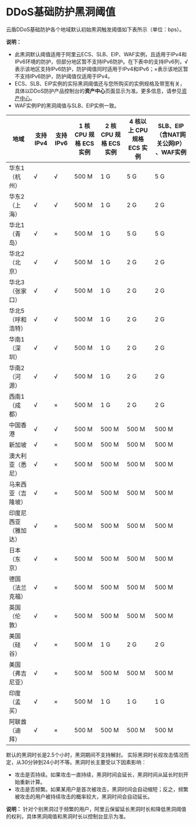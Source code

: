 # DDoS基础防护黑洞阈值

云盾DDoS基础防护各个地域默认初始黑洞触发阈值如下表所示（单位：bps）。

**说明：**

-   此黑洞默认阈值适用于阿里云ECS、SLB、EIP、WAF实例，且适用于IPv4和IPv6环境的防护，但部分地区暂不支持IPv6防护。在下表中的支持IPv6列，√表示该地区支持IPv6防护，防护阈值同时适用于IPv4和IPv6；×表示该地区暂不支持IPv6防护，防护阈值仅适用于IPv4。
-   ECS、SLB、EIP实例的实际黑洞阈值还与您所购买的实例规格及带宽有关，具体以DDoS防护产品控制台的**资产中心**页面显示为准。更多信息，请参见[资产中心](/intl.zh-CN/DDoS原生防护用户指南/资产中心.md)。
-   WAF实例IP的黑洞阈值与SLB、EIP实例一致。

|地域|支持IPv4|支持IPv6|1 核 CPU 规格 ECS 实例|2 核 CPU 规格 ECS 实例|4 核以上 CPU 规格 ECS 实例|SLB、EIP（含NAT网关公网IP） 、WAF实例|
|--|------|------|-----------------|-----------------|-------------------|--------------------------|
|华东1（杭州）|√|√|500 M|1 G|5 G|5 G|
|华东2（上海）|√|√|500 M|1 G|2 G|2 G|
|华北1（青岛）|√|×|500 M|1 G|5 G|5 G|
|华北2（北京）|√|√|500 M|1 G|2 G|2 G|
|华北3（张家口）|√|√|500 M|1 G|2 G|2 G|
|华北5（呼和浩特）|√|√|500 M|1 G|2 G|2 G|
|华南1（深圳）|√|√|500 M|1 G|2 G|2 G|
|华南2（河源）|√|√|500 M|1 G|2 G|2 G|
|西南1（成都）|√|×|500 M|1 G|2 G|2 G|
|中国香港|√|√|500 M|500 M|500 M|500 M|
|新加坡|√|×|500 M|500 M|500 M|500 M|
|澳大利亚（悉尼）|√|×|500 M|500 M|500 M|500 M|
|马来西亚（吉隆坡）|√|×|500 M|500 M|500 M|500 M|
|印度尼西亚（雅加达）|√|×|500 M|500 M|500 M|500 M|
|日本（东京）|√|×|500 M|500 M|500 M|500 M|
|德国（法兰克福）|√|×|500 M|500 M|500 M|500 M|
|英国（伦敦）|√|×|500 M|500 M|500 M|500 M|
|美国（硅谷）|√|×|500 M|1 G|2 G|2 G|
|美国（弗吉尼亚）|√|×|500 M|500 M|500 M|500 M|
|印度（孟买）|√|×|500 M|1 G|1 G|1 G|
|阿联酋（迪拜）|√|×|500 M|500 M|500 M|500 M|

默认的黑洞时长是2.5个小时，黑洞期间不支持解封。 实际黑洞时长视攻击情况而定，从30分钟到24小时不等。黑洞时长主要受以下因素影响：

-   攻击是否持续。如果攻击一直持续，黑洞时间会延长，黑洞时间从延长时刻开始重新计算。
-   攻击是否频繁。如果某用户是首次被攻击，黑洞时间会自动缩短；反之，频繁被攻击的用户被持续攻击的概率较大，黑洞时间会自动延长。

**说明：** 针对个别黑洞过于频繁的用户，阿里云保留延长黑洞时长和降低黑洞阈值的权利，具体黑洞阈值和黑洞时长以控制台显示为准。

